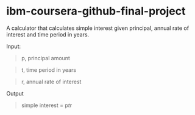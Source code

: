 # ibm-coursera-github-final-project
A calculator that calculates simple interest given principal, annual rate of interest and time period in years.

Input:
   > p, principal amount

   > t, time period in years

   >r, annual rate of interest

Output

   > simple interest = p*t*r
